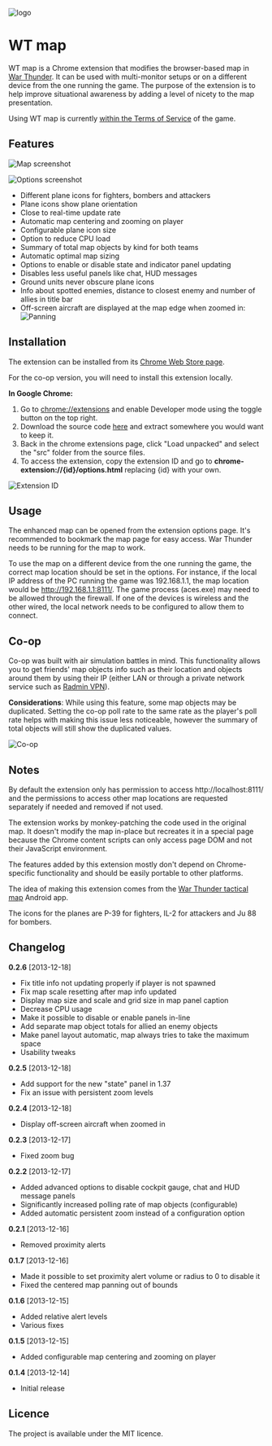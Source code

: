 ![logo](https://raw.github.com/slikts/wtmap/master/src/images/icon-128.png)

WT map
======

WT map is a Chrome extension that modifies the browser-based map in
[War Thunder](http://warthunder.com/). It can be used with multi-monitor
setups or on a different device from the one running the game. The purpose
of the extension is to help improve situational awareness by adding a level
of nicety to the map presentation.

Using WT map is currently
[within the Terms of Service](http://www.reddit.com/r/Warthunder/comments/1l5489/war_thunder_tactical_map_useful_app_for_android/cc4zudq)
of the game.

Features
--------

![Map screenshot](https://raw.github.com/slikts/wtmap/master/screenshot.png)

![Options screenshot](https://raw.github.com/slikts/wtmap/master/options.png)

 * Different plane icons for fighters, bombers and attackers
 * Plane icons show plane orientation
 * Close to real-time update rate
 * Automatic map centering and zooming on player
 * Configurable plane icon size
 * Option to reduce CPU load
 * Summary of total map objects by kind for both teams
 * Automatic optimal map sizing
 * Options to enable or disable state and indicator panel updating
 * Disables less useful panels like chat, HUD messages
 * Ground units never obscure plane icons
 * Info about spotted enemies, distance to closest enemy and number of allies
   in title bar
 * Off-screen aircraft are displayed at the map edge when zoomed in:
   ![Panning](https://raw.github.com/slikts/wtmap/master/pan.gif)

Installation
------------

The extension can be installed from its [Chrome Web Store page](https://chrome.google.com/webstore/detail/gmhaddmfnmddbjgobfjfghpjlbgmeiop).

For the co-op version, you will need to install this extension locally.

**In Google Chrome:**
 1. Go to [chrome://extensions](chrome://extensions) and enable Developer mode using the toggle button on the top right.
 2. Download the source code [here](https://github.com/lmhv1/wtmap/releases) and extract somewhere you would want to keep it.
 3. Back in the chrome extensions page, click "Load unpacked" and select the "src" folder from the source files.
 4. To access the extension, copy the extension ID and go to **chrome-extension://{id}/options.html** replacing {id} with your own.

![Extension ID](https://raw.github.com/lmhv1/wtmap/master/extid.png)

Usage
-----

The enhanced map can be opened from the extension options page. It's recommended
to bookmark the map page for easy access. War Thunder needs to be running
for the map to work.

To use the map on a different device from the one running the game,
the correct map location should be set in the options. For instance,
if the local IP address of the PC running the game was 192.168.1.1,
the map location would be http://192.168.1.1:8111/. The game process (aces.exe)
may need to be allowed through the firewall. If one of the devices is wireless
and the other wired, the local network needs to be configured to allow
them to connect.

Co-op
-----

Co-op was built with air simulation battles in mind. This functionality allows you to
get friends' map objects info such as their location and objects around them by
using their IP (either LAN or through a private network service such as [Radmin VPN](https://www.radmin-vpn.com/)).

**Considerations**: While using this feature, some map objects may be duplicated.
Setting the co-op poll rate to the same rate as the player's poll rate helps with
making this issue less noticeable, however the summary of total objects will still
show the duplicated values.

![Co-op](https://raw.github.com/lmhv1/wtmap/master/coop.png)

Notes
-----

By default the extension only has permission to access http://localhost:8111/
and the permissions to access other map locations are requested separately
if needed and removed if not used.

The extension works by monkey-patching the code used in the original map.
It doesn't modify the map in-place but recreates it in a special page
because the Chrome content scripts can only access page DOM and not their
JavaScript environment.

The features added by this extension mostly don't depend on Chrome-specific
functionality and should be easily portable to other platforms.

The idea of making this extension comes from the
[War Thunder tactical map](https://play.google.com/store/apps/details?id=net.junkcode.warthundertacticalmap)
Android app.

The icons for the planes are P-39 for fighters, IL-2 for attackers
and Ju 88 for bombers.

Changelog
---------

**0.2.6** [2013-12-18]

 * Fix title info not updating properly if player is not spawned
 * Fix map scale resetting after map info updated
 * Display map size and scale and grid size in map panel caption
 * Decrease CPU usage
 * Make it possible to disable or enable panels in-line
 * Add separate map object totals for allied an enemy objects
 * Make panel layout automatic, map always tries to take the maximum space
 * Usability tweaks

**0.2.5** [2013-12-18]

 * Add support for the new "state" panel in 1.37
 * Fix an issue with persistent zoom levels

**0.2.4** [2013-12-18]

 * Display off-screen aircraft when zoomed in

**0.2.3** [2013-12-17]

 * Fixed zoom bug

**0.2.2** [2013-12-17]

 * Added advanced options to disable cockpit gauge, chat and HUD message panels
 * Significantly increased polling rate of map objects (configurable)
 * Added automatic persistent zoom instead of a configuration option

**0.2.1** [2013-12-16]

 * Removed proximity alerts

**0.1.7** [2013-12-16]

 * Made it possible to set proximity alert volume or radius to 0 to disable it
 * Fixed the centered map panning out of bounds

**0.1.6** [2013-12-15]

 * Added relative alert levels
 * Various fixes

**0.1.5** [2013-12-15]

 * Added configurable map centering and zooming on player

**0.1.4** [2013-12-14]

 * Initial release

Licence
-------

The project is available under the MIT licence.
